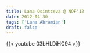 ```yaml
---
title: Lana Osintceva @ NOF'12
date: 2012-04-30
tags: ['Lana Abramian']
draft: false
---
```

{{< youtube 03bHLDiHC94 >}}
